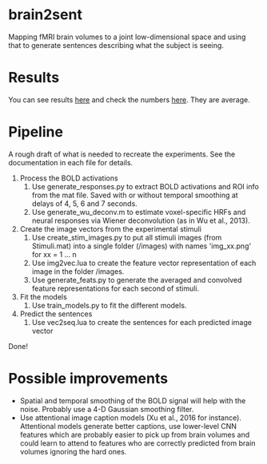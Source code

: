 # brain2sent
Mapping fMRI brain volumes to a joint low-dimensional space and using that to generate sentences describing what the subject is seeing.

# Results
You can see results [here](https://htmlpreview.github.io/?https://github.com/ecobost/brain2sent/blob/master/results.html) and check the numbers [here](https://github.com/ecobost/brain2sent/blob/master/results.md). They are average.

# Pipeline
A rough draft of what is needed to recreate the experiments. See the documentation in each file for details.

1. Process the BOLD activations
	1. Use generate_responses.py to extract BOLD activations and ROI info from the mat file. Saved with or without temporal smoothing at delays of 4, 5, 6 and 7 seconds.
	2. Use generate_wu_deconv.m to estimate voxel-specific HRFs and neural responses via Wiener deconvolution (as in Wu et al., 2013).
2. Create the image vectors from the experimental stimuli
	1. Use create_stim_images.py to put all stimuli images (from Stimuli.mat) into a single folder (/images) with names 'img_xx.png' for xx = 1 ... n
	2. Use img2vec.lua to create the feature vector representation of each image in the folder /images.
	3. Use generate_feats.py to generate the averaged and convolved feature representations for each second of stimuli.
3. Fit the models
	1. Use train_models.py to fit the different models.
4. Predict the sentences
	1. Use vec2seq.lua to create the sentences for each predicted image vector

Done!

# Possible improvements
+ Spatial and temporal smoothing of the BOLD signal will help with the noise. Probably use a 4-D Gaussian smoothing filter.
+ Use attentional image caption models (Xu et al., 2016 for instance). Attentional models generate better captions, use lower-level CNN features which are probably easier to pick up from brain volumes and could learn to attend to features who are correctly predicted from brain volumes ignoring the hard ones.

